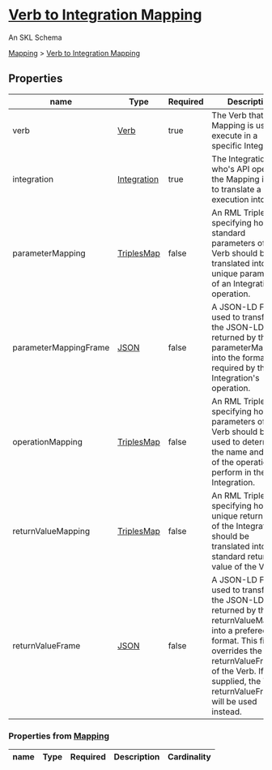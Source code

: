 <!--- This is an autogenerated file -->
# [Verb to Integration Mapping](../../../schemas/core/verb-integration-mapping)

An SKL Schema



[Mapping](../../../schemas/core/mapping) > [Verb to Integration Mapping](../../../schemas/core/verb-integration-mapping)

## Properties

| name | Type | Required | Description | Cardinality |
| ---- | ---- | ---- | ----------- | ---- |
| verb | [Verb](../../../schemas/core/verb) | true | The Verb that the Mapping is used to execute in a specific Integration. | 1..1 |
| integration | [Integration](../../../schemas/core/integration) | true | The Integration who's API operation the Mapping is used to translate a Verb execution into. | 1..1 |
| parameterMapping | [TriplesMap](http://www.w3.org/ns/r2rml#TriplesMap) | false | An RML TriplesMap specifying how the standard parameters of the Verb should be translated into the unique parameters of an Integration operation. | 0..* |
| parameterMappingFrame | [JSON](http://www.w3.org/1999/02/22-rdf-syntax-ns#JSON) | false | A JSON-LD Frame used to transform the JSON-LD returned by the parameterMapping into the format required by the Integration's operation. | 0..* |
| operationMapping | [TriplesMap](http://www.w3.org/ns/r2rml#TriplesMap) | false | An RML TriplesMap specifying how the parameters of the Verb should be used to determine the name and type of the operation to perform in the Integration. | 0..* |
| returnValueMapping | [TriplesMap](http://www.w3.org/ns/r2rml#TriplesMap) | false | An RML TriplesMap specifying how the unique return value of the Integration should be translated into the standard return value of the Verb. | 0..* |
| returnValueFrame | [JSON](http://www.w3.org/1999/02/22-rdf-syntax-ns#JSON) | false | A JSON-LD Frame used to transform the JSON-LD returned by the returnValueMapping into a prefered format. This field overrides the returnValueFrame of the Verb. If not supplied, the Verb's returnValueFrame will be used instead. | 0..1 |

### Properties from [Mapping](../../../schemas/core/mapping)

| name | Type | Required | Description | Cardinality |
| ---- | ---- | ---- | ----------- | ---- |


